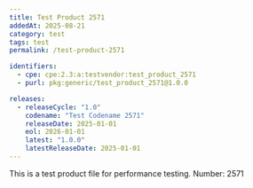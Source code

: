 ```yaml
---
title: Test Product 2571
addedAt: 2025-08-21
category: test
tags: test
permalink: /test-product-2571

identifiers:
  - cpe: cpe:2.3:a:testvendor:test_product_2571
  - purl: pkg:generic/test_product_2571@1.0.0

releases:
  - releaseCycle: "1.0"
    codename: "Test Codename 2571"
    releaseDate: 2025-01-01
    eol: 2026-01-01
    latest: "1.0.0"
    latestReleaseDate: 2025-01-01
---
```


This is a test product file for performance testing. Number: 2571
